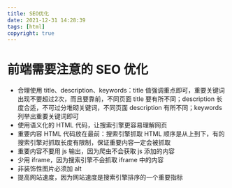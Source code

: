```yaml
---
title: SEO优化
date: 2021-12-31 14:28:39
tags: [html]
copyright: true
---
```

# 前端需要注意的 SEO 优化
- 合理使用 title、description、keywords：title 值强调重点即可，重要关键词出现不要超过2次，而且要靠前，不同页面 title 要有所不同；description 长度合适，不可过分堆砌关键词，不同页面 description 有所不同；keywords 列举出重要关键词即可
- 使用语义化的 HTML 代码，让搜索引擎更容易理解网页
- 重要内容 HTML 代码放在最前：搜索引擎抓取 HTML 顺序是从上到下，有的搜索引擎对抓取长度有限制，保证重要内容一定会被抓取
- 重要内容不要用 js 输出，因为爬虫不会获取 js 添加的内容
- 少用 iframe，因为搜索引擎不会抓取 iframe 中的内容
- 非装饰性图片必须加 alt
- 提高网站速度，因为网站速度是搜索引擎排序的一个重要指标